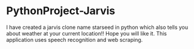 # PythonProject-Jarvis
I have created a jarvis clone name starseed in python which also tells you about weather at your current location!! Hope you will like it.
This application uses speech recognition and web scraping.

